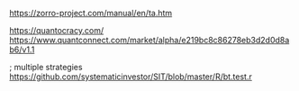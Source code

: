 

https://zorro-project.com/manual/en/ta.htm

https://quantocracy.com/ https://www.quantconnect.com/market/alpha/e219bc8c86278eb3d2d0d8ab6/v1.1

; multiple strategies 
https://github.com/systematicinvestor/SIT/blob/master/R/bt.test.r
